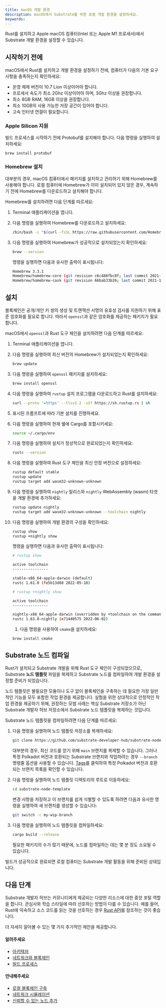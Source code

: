 ```yaml
---
title: macOS 개발 환경
description: macOS에서 Substrate를 위한 로컬 개발 환경을 설정하세요.
keywords:
---
```


Rust를 설치하고 Apple macOS 컴퓨터(Intel 또는 Apple M1 프로세서)에서 Substrate 개발 환경을 설정할 수 있습니다.

## 시작하기 전에

macOS에서 Rust를 설치하고 개발 환경을 설정하기 전에, 컴퓨터가 다음의 기본 요구 사항을 충족하는지 확인하세요:

- 운영 체제 버전이 10.7 Lion 이상이어야 합니다.
- 프로세서 속도가 최소 2Ghz 이상이어야 하며, 3Ghz 이상을 권장합니다.
- 최소 8GB RAM, 16GB 이상을 권장합니다.
- 최소 10GB의 사용 가능한 저장 공간이 있어야 합니다.
- 고속 인터넷 연결이 필요합니다.

### Apple Silicon 지원

빌드 프로세스를 시작하기 전에 Protobuf를 설치해야 합니다. 다음 명령을 실행하여 설치하세요:

`brew install protobuf`

### Homebrew 설치

대부분의 경우, macOS 컴퓨터에서 패키지를 설치하고 관리하기 위해 Homebrew를 사용해야 합니다.
로컬 컴퓨터에 Homebrew가 이미 설치되어 있지 않은 경우, 계속하기 전에 Homebrew를 다운로드하고 설치해야 합니다.

Homebrew를 설치하려면 다음 단계를 따르세요:

1. Terminal 애플리케이션을 엽니다.

1. 다음 명령을 실행하여 Homebrew를 다운로드하고 설치하세요:

   ```bash
   /bin/bash -c "$(curl -fsSL https://raw.githubusercontent.com/Homebrew/install/master/install.sh)"
   ```

1. 다음 명령을 실행하여 Homebrew가 성공적으로 설치되었는지 확인하세요:

   ```bash
   brew --version
   ```

   명령을 실행하면 다음과 유사한 출력이 표시됩니다:

   ```bash
   Homebrew 3.3.1
   Homebrew/homebrew-core (git revision c6c488fbc0f; last commit 2021-10-30)
   Homebrew/homebrew-cask (git revision 66bab33b26; last commit 2021-10-30)
   ```

## 설치

블록체인은 공개/개인 키 쌍의 생성 및 트랜잭션 서명의 유효성 검사를 지원하기 위해 표준 암호화를 필요로 합니다. 따라서 `openssl`과 같은 암호화를 제공하는 패키지가 필요합니다.

macOS에서 `openssl`과 Rust 도구 체인을 설치하려면 다음 단계를 따르세요:

1. Terminal 애플리케이션을 엽니다.

1. 다음 명령을 실행하여 최신 버전의 Homebrew가 설치되었는지 확인하세요:

   ```bash
   brew update
   ```

1. 다음 명령을 실행하여 `openssl` 패키지를 설치하세요:

   ```bash
   brew install openssl
   ```

1. 다음 명령을 실행하여 `rustup` 설치 프로그램을 다운로드하고 Rust를 설치하세요:

   ```bash
   curl --proto '=https' --tlsv1.2 -sSf https://sh.rustup.rs | sh
   ```

1. 표시된 프롬프트에 따라 기본 설치를 진행하세요.

1. 다음 명령을 실행하여 현재 쉘에 Cargo를 포함시키세요:

   ```bash
   source ~/.cargo/env
   ```

1. 다음 명령을 실행하여 설치가 정상적으로 완료되었는지 확인하세요:

   ```bash
   rustc --version
   ```

1. 다음 명령을 실행하여 Rust 도구 체인을 최신 안정 버전으로 설정하세요:

   ```bash
   rustup default stable
   rustup update
   rustup target add wasm32-unknown-unknown
   ```

1. 다음 명령을 실행하여 `nightly` 릴리스와 `nightly` WebAssembly (wasm) 타겟을 개발 환경에 추가하세요:

   ```bash
   rustup update nightly
   rustup target add wasm32-unknown-unknown --toolchain nightly
   ```

1. 다음 명령을 실행하여 개발 환경의 구성을 확인하세요:

   ```bash
   rustup show
   rustup +nightly show
   ```

   명령을 실행하면 다음과 유사한 출력이 표시됩니다:

   ```bash
   # rustup show

   active toolchain
   ----------------

   stable-x86_64-apple-darwin (default)
   rustc 1.61.0 (fe5b13d68 2022-05-18)

   # rustup +nightly show

   active toolchain
   ----------------

   nightly-x86_64-apple-darwin (overridden by +toolchain on the command line)
   rustc 1.63.0-nightly (e71440575 2022-06-02)
   ```

   1. 다음 명령을 사용하여 `cmake`을 설치하세요:

   ```
   brew install cmake
   ```

## Substrate 노드 컴파일

Rust가 설치되고 Substrate 개발을 위해 Rust 도구 체인이 구성되었으므로, Substrate **노드 템플릿** 파일을 복제하고 Substrate 노드를 컴파일하여 개발 환경을 설정할 준비가 되었습니다.

노드 템플릿은 불필요한 모듈이나 도구 없이 블록체인을 구축하는 데 필요한 가장 일반적인 기능을 모두 포함한 작업 환경을 제공합니다.
실험을 위한 상대적으로 안정적인 작업 환경을 제공하기 위해, 권장하는 모범 사례는 핵심 Substrate 저장소가 아닌 Substrate 개발자 허브 저장소에서 Substrate 노드 템플릿을 복제하는 것입니다.

Substrate 노드 템플릿을 컴파일하려면 다음 단계를 따르세요:

1. 다음 명령을 실행하여 노드 템플릿 저장소를 복제하세요:

   ```bash
   git clone https://github.com/substrate-developer-hub/substrate-node-template
   ```

   대부분의 경우, 최신 코드를 얻기 위해 `main` 브랜치를 복제할 수 있습니다.
   그러나 특정 Polkadot 버전과 호환되는 Substrate 브랜치와 작업하려는 경우 `--branch` 명령줄 옵션을 사용할 수 있습니다.
   [Tags](https://github.com/substrate-developer-hub/substrate-node-template/tags)를 클릭하여 특정 Polkadot 버전과 호환되는 브랜치 목록을 확인할 수 있습니다.

1. 다음 명령을 실행하여 노드 템플릿 디렉토리의 루트로 이동하세요:

   ```bash
   cd substrate-node-template
   ```

   변경 사항을 저장하고 이 브랜치를 쉽게 식별할 수 있도록 하려면 다음과 유사한 명령을 실행하여 새 브랜치를 생성할 수 있습니다:

   ```bash
   git switch -c my-wip-branch
   ```

1. 다음 명령을 실행하여 노드 템플릿을 컴파일하세요:

   ```bash
   cargo build --release
   ```

   필요한 패키지의 수가 많기 때문에, 노드를 컴파일하는 데는 몇 분 정도 소요될 수 있습니다.

빌드가 성공적으로 완료되면 로컬 컴퓨터는 Substrate 개발 활동을 위해 준비된 상태입니다.

## 다음 단계

Substrate 개발자 허브는 커뮤니티에게 제공되는 다양한 리소스에 대한 중앙 포털 역할을 합니다.
관심사와 학습 스타일에 따라 선호하는 방법이 다를 수 있습니다.
예를 들어, Rust에 익숙하고 소스 코드를 읽는 것을 선호하는 경우 [Rust API](https://paritytech.github.io/substrate/master)를 참조하는 것이 좋습니다.

<!-- TODO NAV.YAML -->
<!-- add these back -->
<!--Substrate 및 Substrate 생태계에 처음 접하는 경우, [탐색](/explore/)을 통해 사용 가능한 리소스와 찾을 수 있는 위치에 대한 더 넓은 정보를 얻을 수 있습니다.-->

더 자세히 알아볼 수 있는 몇 가지 추가적인 제안을 제공합니다.

#### 알려주세요

- [아키텍처](/learn/architecture/)
- [네트워크와 블록체인](/learn/node-and-network-types/)
- [빌드 프로세스](/build/build-process)

#### 안내해주세요

- [로컬 블록체인 구축](/tutorials/build-a-blockchain/build-local-blockchain/)
- [네트워크 시뮬레이션](/tutorials/build-a-blockchain/simulate-network/)
- [신뢰할 수 있는 노드 추가](/tutorials/build-a-blockchain/add-trusted-nodes/)